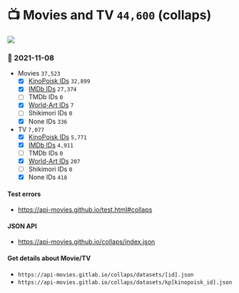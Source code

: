 # :tv: Movies and TV `44,600` (collaps)

<a href="https://API-Movies.github.io"><img src="https://API-Movies.github.io/banner.png?cache"></a>

### :date: 2021-11-08
- Movies `37,523`
  - [x] <a href="https://API-Movies.github.io/collaps/movie_kinopoisk_ids.json">KinoPoisk IDs</a> `32,899`
  - [x] <a href="https://API-Movies.github.io/collaps/movie_imdb_ids.json">IMDb IDs</a> `27,374`
  - [ ] TMDb IDs `0`
  - [x] <a href="https://API-Movies.github.io/collaps/movie_world_art_ids.json">World-Art IDs</a> `7`
  - [ ] Shikimori IDs `0`
  - [x] None IDs `336`
- TV `7,077`
  - [x] <a href="https://API-Movies.github.io/collaps/tv_kinopoisk_ids.json">KinoPoisk IDs</a> `5,771`
  - [x] <a href="https://API-Movies.github.io/collaps/tv_imdb_ids.json">IMDb IDs</a> `4,911`
  - [ ] TMDb IDs `0`
  - [x] <a href="https://API-Movies.github.io/collaps/tv_world_art_ids.json">World-Art IDs</a> `207`
  - [ ] Shikimori IDs `0`
  - [x] None IDs `418`
#### Test errors
- <a href='https://api-movies.github.io/test.html#collaps'>https://api-movies.github.io/test.html#collaps</a>
#### JSON API
- <a href='https://api-movies.github.io/collaps/index.json'>https://api-movies.github.io/collaps/index.json</a>
#### Get details about Movie/TV
- `https://api-movies.gitlab.io/collaps/datasets/[id].json`
- `https://api-movies.gitlab.io/collaps/datasets/kp[kinopoisk_id].json`
